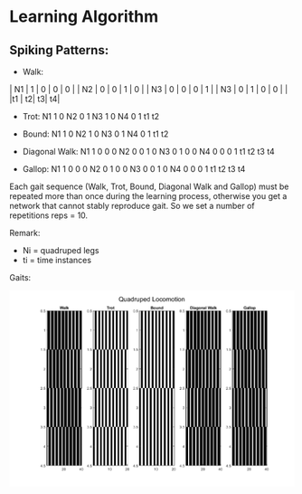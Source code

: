 Learning Algorithm
==========================================

Spiking Patterns:
--------------------------------

* Walk: 

| N1 | 1 | 0 | 0 | 0 |
| N2 | 0 | 0 | 1 | 0 |
| N3 | 0 | 0 | 0 | 1 |
| N3 | 0 | 1 | 0 | 0 |
|    |t1 | t2| t3| t4|
   
* Trot:
N1  1  0
N2  0  1
N3  1  0
N4  0  1
   t1 t2

* Bound:
N1  1  0
N2  1  0
N3  0  1
N4  0  1
   t1 t2
 
* Diagonal Walk:
N1  1  0  0  0
N2  0  0  1  0
N3  0  1  0  0
N4  0  0  0  1
   t1 t2 t3 t4
   
* Gallop: 
N1  1  0  0  0
N2  0  1  0  0
N3  0  0  1  0
N4  0  0  0  1
   t1 t2 t3 t4

Each gait sequence (Walk, Trot, Bound, Diagonal Walk and Gallop) must be repeated more than once during the learning process, otherwise you get a network that cannot stably reproduce gait. So we set a number of repetitions reps = 10.

Remark: 

* Ni = quadruped legs
* ti = time instances

Gaits:

![](images/Gaits.png)


